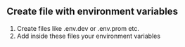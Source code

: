 ## Create file with environment variables
1. Create files like .env.dev or .env.prom etc.
2. Add inside these files your environment variables